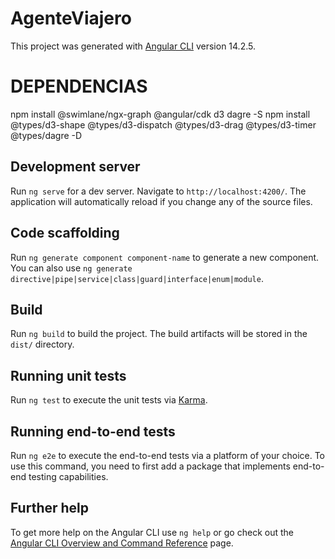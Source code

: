 # AgenteViajero

This project was generated with [Angular CLI](https://github.com/angular/angular-cli) version 14.2.5.

# DEPENDENCIAS
npm install @swimlane/ngx-graph @angular/cdk d3 dagre -S
npm install @types/d3-shape @types/d3-dispatch @types/d3-drag @types/d3-timer @types/dagre -D

## Development server

Run `ng serve` for a dev server. Navigate to `http://localhost:4200/`. The application will automatically reload if you change any of the source files.

## Code scaffolding

Run `ng generate component component-name` to generate a new component. You can also use `ng generate directive|pipe|service|class|guard|interface|enum|module`.

## Build

Run `ng build` to build the project. The build artifacts will be stored in the `dist/` directory.

## Running unit tests

Run `ng test` to execute the unit tests via [Karma](https://karma-runner.github.io).

## Running end-to-end tests

Run `ng e2e` to execute the end-to-end tests via a platform of your choice. To use this command, you need to first add a package that implements end-to-end testing capabilities.

## Further help

To get more help on the Angular CLI use `ng help` or go check out the [Angular CLI Overview and Command Reference](https://angular.io/cli) page.
